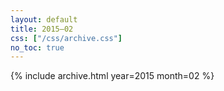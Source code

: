 ```yaml
---
layout: default
title: 2015–02
css: ["/css/archive.css"]
no_toc: true
---
```


{% include archive.html year=2015 month=02 %}
